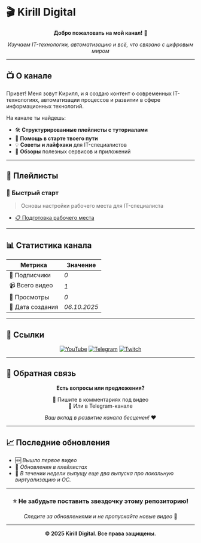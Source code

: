 # 🎬 Kirill Digital

<div align="center">

**Добро пожаловать на мой канал!** 🚀

*Изучаем IT-технологии, автоматизацию и всё, что связано с цифровым миром*

</div>

---

## 📺 О канале

Привет! Меня зовут Кирилл, и я создаю контент о современных IT-технологиях, автоматизации процессов и развитии в сфере информационных технологий. 

На канале ты найдешь:
- 🛠️ **Структурированные плейлисты с туториалами**
- 🔧 **Помощь в старте твоего пути**
- 💡 **Советы и лайфхаки** для IT-специалистов
- 🎯 **Обзоры** полезных сервисов и приложений

---

## 🎥 Плейлисты

### 🚀 Быстрый старт
> Основы настройки рабочего места для IT-специалиста

- [📋 Подготовка рабочего места](Быстрый%20старт/видео%20-%201%20(подготовка%20рабочего%20места)/README.md)
<!-- - *Другие видео серии...*

### 🐳 DevOps и автоматизация
> Контейнеризация, CI/CD и автоматизация процессов

### 🖥️ Системное администрирование
> Настройка серверов, виртуализация и управление инфраструктурой -->

---

## 📊 Статистика канала

<div align="center">

| Метрика | Значение |
|---------|----------|
| 👥 Подписчики | *0* |
| 📹 Всего видео | *1* |
| 👀 Просмотры | *0* |
| 📅 Дата создания | *06.10.2025* |

</div>

---

## 🔗 Ссылки

<div align="center">

[![YouTube](https://img.shields.io/badge/YouTube-FF0000?style=for-the-badge&logo=youtube&logoColor=white)](https://www.youtube.com/@Kirill_Digital)
[![Telegram](https://img.shields.io/badge/Telegram-2CA5E0?style=for-the-badge&logo=telegram&logoColor=white)](https://t.me/Kirill_Digital_2000)
[![Twitch](https://img.shields.io/badge/Twitch-9146FF?style=for-the-badge&logo=twitch&logoColor=white)](https://www.twitch.tv/kirill_digital)

</div>

---

## 💬 Обратная связь

<div align="center">

**Есть вопросы или предложения?** 

💬 Пишите в комментариях под видео  
📧 Или в Telegram-канале

*Ваш вклад в развитие канала бесценен!* ❤️

</div>

---

## 📈 Последние обновления

<!-- Здесь можно добавить информацию о последних видео или обновлениях -->

- 🆕 *Вышло первое видео*
- 🔄 *Обновления в плейлистах*
- 📢 *В течении недели выпущу еще два выпуска про локальную виртуализацию и ОС.*

---

<div align="center">

### ⭐ Не забудьте поставить звездочку этому репозиторию!

*Следите за обновлениями и не пропускайте новые видео* 🎯

---

**© 2025 Kirill Digital. Все права защищены.**

</div>
